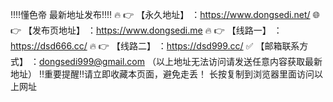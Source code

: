 ‼️‼️懂色帝 最新地址发布‼️‼️
🔥 👉 【永久地址】 ：https://www.dongsedi.net/
🌐 👉 【发布页地址】 ：https://www.dongsedi.me
🔥 👉 【线路一】 ：https://dsd666.cc/
🔥 👉 【线路二】 ：https://dsd999.cc/
✅ 【邮箱联系方式】 ：dongsedi999@gmail.com （以上地址无法访问请发送任意内容获取最新地址）
‼️重要提醒‼️请立即收藏本页面，避免走丢！
长按复制到浏览器里面访问以上网址
